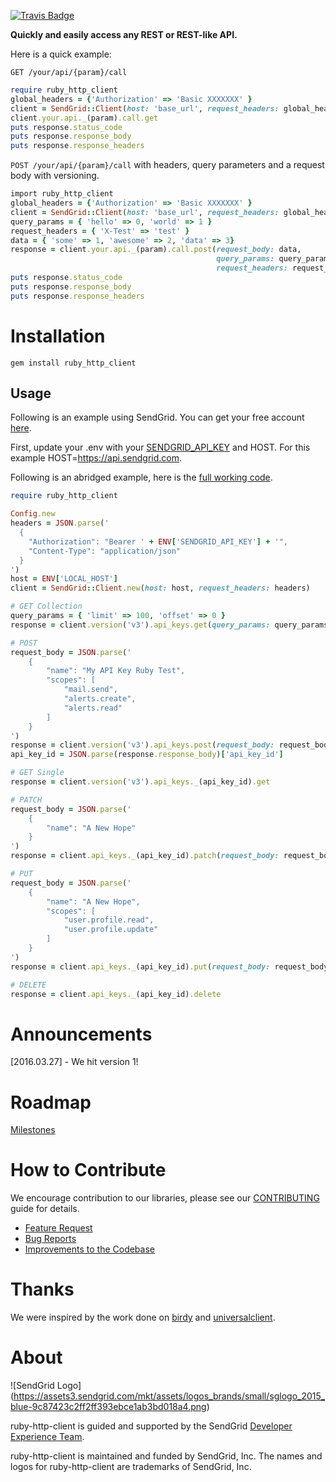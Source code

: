 [![Travis Badge](https://travis-ci.org/sendgrid/python-http-client.svg?branch=master)](https://travis-ci.org/sendgrid/ruby-http-client)

**Quickly and easily access any REST or REST-like API.**

Here is a quick example:

`GET /your/api/{param}/call`

```ruby
require ruby_http_client
global_headers = {'Authorization' => 'Basic XXXXXXX' }
client = SendGrid::Client(host: 'base_url', request_headers: global_headers)
client.your.api._(param).call.get
puts response.status_code
puts response.response_body
puts response.response_headers
```

`POST /your/api/{param}/call` with headers, query parameters and a request body with versioning.

```ruby
import ruby_http_client
global_headers = {'Authorization' => 'Basic XXXXXXX' }
client = SendGrid::Client(host: 'base_url', request_headers: global_headers)
query_params = { 'hello' => 0, 'world' => 1 }
request_headers = { 'X-Test' => 'test' }
data = { 'some' => 1, 'awesome' => 2, 'data' => 3}
response = client.your.api._(param).call.post(request_body: data,
                                              query_params: query_params,
                                              request_headers: request_headers)
puts response.status_code
puts response.response_body
puts response.response_headers
```

# Installation

`gem install ruby_http_client`

## Usage ##

Following is an example using SendGrid. You can get your free account [here](https://sendgrid.com/free?source=python-http-client).

First, update your .env with your [SENDGRID_API_KEY](https://app.sendgrid.com/settings/api_keys) and HOST. For this example HOST=https://api.sendgrid.com.

Following is an abridged example, here is the [full working code](https://github.com/sendgrid/ruby-http-client/tree/master/examples).

```ruby
require ruby_http_client

Config.new
headers = JSON.parse('
  {
    "Authorization": "Bearer ' + ENV['SENDGRID_API_KEY'] + '",
    "Content-Type": "application/json"
  }
')
host = ENV['LOCAL_HOST']
client = SendGrid::Client.new(host: host, request_headers: headers)

# GET Collection
query_params = { 'limit' => 100, 'offset' => 0 }
response = client.version('v3').api_keys.get(query_params: query_params)

# POST
request_body = JSON.parse('
    {
        "name": "My API Key Ruby Test",
        "scopes": [
            "mail.send",
            "alerts.create",
            "alerts.read"
        ]
    }
')
response = client.version('v3').api_keys.post(request_body: request_body)
api_key_id = JSON.parse(response.response_body)['api_key_id']

# GET Single
response = client.version('v3').api_keys._(api_key_id).get

# PATCH
request_body = JSON.parse('
    {
        "name": "A New Hope"
    }
')
response = client.api_keys._(api_key_id).patch(request_body: request_body)

# PUT
request_body = JSON.parse('
    {
        "name": "A New Hope",
        "scopes": [
            "user.profile.read",
            "user.profile.update"
        ]
    }
')
response = client.api_keys._(api_key_id).put(request_body: request_body)

# DELETE
response = client.api_keys._(api_key_id).delete
```

# Announcements

[2016.03.27] - We hit version 1!

# Roadmap

[Milestones](https://github.com/sendgrid/ruby-http-client/milestones)

# How to Contribute

We encourage contribution to our libraries, please see our [CONTRIBUTING](https://github.com/sendgrid/ruby-http-client/blob/master/CONTRIBUTING.md) guide for details.

* [Feature Request](https://github.com/sendgrid/ruby-http-client/blob/master/CONTRIBUTING.md#feature_request)
* [Bug Reports](https://github.com/sendgrid/ruby-http-client/blob/master/CONTRIBUTING.md#submit_a_bug_report)
* [Improvements to the Codebase](https://github.com/sendgrid/ruby-http-client/blob/master/CONTRIBUTING.md#improvements_to_the_codebase)

# Thanks

We were inspired by the work done on [birdy](https://github.com/inueni/birdy) and [universalclient](https://github.com/dgreisen/universalclient).

# About

![SendGrid Logo]
(https://assets3.sendgrid.com/mkt/assets/logos_brands/small/sglogo_2015_blue-9c87423c2ff2ff393ebce1ab3bd018a4.png)

ruby-http-client is guided and supported by the SendGrid [Developer Experience Team](mailto:dx@sendgrid.com).

ruby-http-client is maintained and funded by SendGrid, Inc. The names and logos for ruby-http-client are trademarks of SendGrid, Inc.
